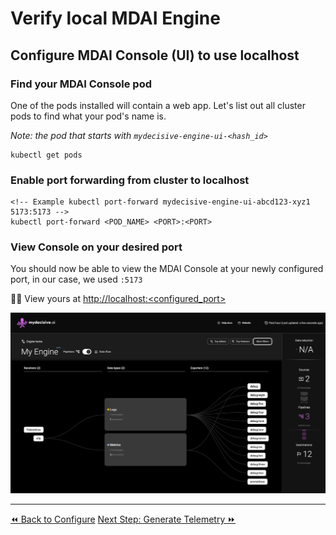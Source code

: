 # Verify local MDAI Engine

## Configure MDAI Console (UI) to use localhost

### Find your MDAI Console pod

One of the pods installed will contain a web app. Let's list out all cluster pods to find what your pod's name is.

_Note: the pod that starts with `mydecisive-engine-ui-<hash_id>`_

```shell
kubectl get pods
```

### Enable port forwarding from cluster to localhost

```shell
<!-- Example kubectl port-forward mydecisive-engine-ui-abcd123-xyz1 5173:5173 -->
kubectl port-forward <POD_NAME> <PORT>:<PORT>
```

### View Console on your desired port
You should now be able to view the MDAI Console at your newly configured port, in our case, we used `:5173`

🐙🎉 View yours at [http://localhost:<configured_port>](http://localhost:<configured_port>)

![A bright and shiny MDAI Engine Console](../../media/console-new-and-shiny.png)


----
<span class="left"><a href="./uninstall.md">⏪ Back to Configure</a></span>
<span class="right"><a href="./generate-collect.md">Next Step: Generate Telemetry ⏩</a></span>

